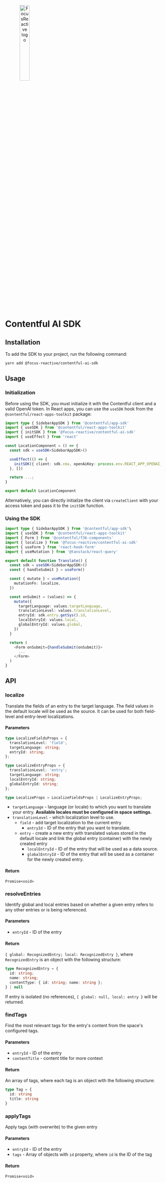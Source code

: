 <a  href="https://focusreactive.com/"  align="center">
		<img width="25%" height="auto" src="https://cdn.sanity.io/images/vftxng62/production/25e191578a3c3d4ddfaf69c5f6f7070aead0bff4-507x168.png?auto=format"  alt="FocusReactive logo">
</a>

# Contentful AI SDK

## Installation

To add the SDK to your project, run the following command:

```sh
yarn add @focus-reactive/contentful-ai-sdk
```

## Usage

### Initialization

Before using the SDK, you must initialize it with the Contentful client and a valid OpenAI token.
In React apps, you can use the `useSDK` hook from the `@contentful/react-apps-toolkit` package:

```typescript
import type { SidebarAppSDK } from '@contentful/app-sdk'
import { useSDK } from '@contentful/react-apps-toolkit'
import { initSDK } from '@focus-reactive/contentful-ai-sdk'
import { useEffect } from 'react'

const LocationComponent = () => {
  const sdk = useSDK<SidebarAppSDK>()

  useEffect(() => {
    initSDK({ client: sdk.cma, openAiKey: process.env.REACT_APP_OPENAI_TOKEN! })
  }, [])

  return ...;
}

export default LocationComponent

```

Alternatively, you can directly initialize the client via `createClient` with your access token and pass it to the `initSDK` function.

### Using the SDK

```typescript
import type { SidebarAppSDK } from '@contentful/app-sdk'\
import { useSDK } from '@contentful/react-apps-toolkit'
import { Form } from '@contentful/f36-components'
import { localize } from '@focus-reactive/contentful-ai-sdk'
import { useForm } from 'react-hook-form'
import { useMutation } from '@tanstack/react-query'

export default function Translate() {
  const sdk = useSDK<SidebarAppSDK>()
  const { handleSubmit } = useForm()

  const { mutate } = useMutation({
    mutationFn: localize,
  })

  const onSubmit = (values) => {
    mutate({
      targetLanguage: values.targetLanguage,
      translationLevel: values.translationLevel,
      entryId: sdk.entry.getSys().id,
      localEntryId: values.local,
      globalEntryId: values.global,
    })
  }

  return (
    <Form onSubmit={handleSubmit(onSubmit)}>
      ...
    </Form>
  )
}
```

## API

### **localize**

Translate the fields of an entry to the target language. The field values in the default locale will be used as the source. It can be used for both field-level and entry-level localizations.

#### **Parameters**

```typescript
type LocalizeFieldsProps = {
  translationLevel: 'field';
  targetLanguage: string;
  entryId: string;
};

type LocalizeEntryProps = {
  translationLevel: 'entry';
  targetLanguage: string;
  localEntryId: string;
  globalEntryId: string;
};

type LocalizeProps = LocalizeFieldsProps | LocalizeEntryProps;
```

- `targetLanguage` - language (or locale) to which you want to translate your entry. **Available locales must be configured in space settings.**
- `translationLevel` - which localization level to use.
  - `field` - add target localization to the current entry
     - `entryId` - ID of the entry that you want to translate.
  - `entry` -  create a new entry with translated values stored in the default locale and link the global entry (container) with the newly created entry
     - `localEntryId` - ID of the entry that will be used as a data source.
     - `globalEntryId` - ID of the entry that will be used as a container for the newly created entry.

#### **Return**

`Promise<void>`

### **resolveEntries**

Identify global and local entries based on whether a given entry refers to any other entries or is being referenced.

#### **Parameters**

- `entryId` - ID of the entry

#### **Return**

`{ global: RecognizedEntry; local: RecognizedEntry }`, where `RecognizedEntry` is an object with the following structure:

```typescript
type RecognizedEntry = {
  id: string;
  name: string;
  contentType: { id: string; name: string };
} | null
```

If entry is isolated (no references), `{ global: null, local: entry }` will be returned.

### **findTags**

Find the most relevant tags for the entry's content from the space's configured tags.

#### **Parameters**

- `entryId` - ID of the entry
- `contentTitle` - content title for more context

#### **Return**

An array of tags, where each tag is an object with the following structure:

```typescript
type Tag = {
  id: string
  title: string
}
```

### **applyTags**

Apply tags (with overwrite) to the given entry

#### **Parameters**

- `entryId` - ID of the entry
- `tags` - Array of objects with `id` property, where `id` is the ID of the tag

#### **Return**

`Promise<void>`
